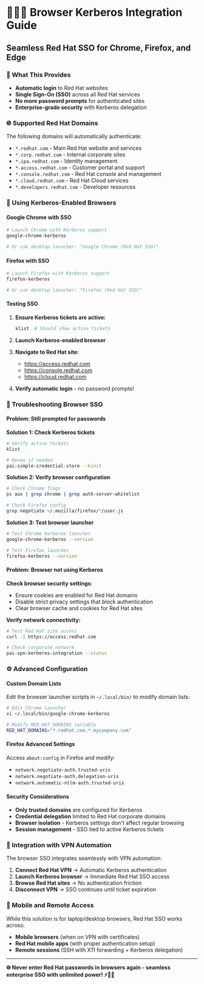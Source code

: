 # 🧙‍♂️🌐 Browser Kerberos Integration Guide
## Seamless Red Hat SSO for Chrome, Firefox, and Edge

### **🎯 What This Provides**

- **Automatic login** to Red Hat websites
- **Single Sign-On (SSO)** across all Red Hat services
- **No more password prompts** for authenticated sites
- **Enterprise-grade security** with Kerberos delegation

### **🌐 Supported Red Hat Domains**

The following domains will automatically authenticate:
- `*.redhat.com` - Main Red Hat website and services
- `*.corp.redhat.com` - Internal corporate sites
- `*.ipa.redhat.com` - Identity management
- `*.access.redhat.com` - Customer portal and support
- `*.console.redhat.com` - Red Hat console and management
- `*.cloud.redhat.com` - Red Hat Cloud services
- `*.developers.redhat.com` - Developer resources

### **🚀 Using Kerberos-Enabled Browsers**

#### **Google Chrome with SSO**
```bash
# Launch Chrome with Kerberos support
google-chrome-kerberos

# Or use desktop launcher: "Google Chrome (Red Hat SSO)"
```

#### **Firefox with SSO**
```bash
# Launch Firefox with Kerberos support  
firefox-kerberos

# Or use desktop launcher: "Firefox (Red Hat SSO)"
```

#### **Testing SSO**
1. **Ensure Kerberos tickets are active:**
   ```bash
   klist  # Should show active tickets
   ```

2. **Launch Kerberos-enabled browser**
3. **Navigate to Red Hat site:**
   - https://access.redhat.com
   - https://console.redhat.com
   - https://cloud.redhat.com

4. **Verify automatic login** - no password prompts!

### **🔧 Troubleshooting Browser SSO**

#### **Problem: Still prompted for passwords**

**Solution 1: Check Kerberos tickets**
```bash
# Verify active tickets
klist

# Renew if needed
pai-simple-credential-store --kinit
```

**Solution 2: Verify browser configuration**
```bash
# Check Chrome flags
ps aux | grep chrome | grep auth-server-whitelist

# Check Firefox config
grep negotiate ~/.mozilla/firefox/*/user.js
```

**Solution 3: Test browser launcher**
```bash
# Test Chrome Kerberos launcher
google-chrome-kerberos --version

# Test Firefox launcher
firefox-kerberos --version
```

#### **Problem: Browser not using Kerberos**

**Check browser security settings:**
- Ensure cookies are enabled for Red Hat domains
- Disable strict privacy settings that block authentication
- Clear browser cache and cookies for Red Hat sites

**Verify network connectivity:**
```bash
# Test Red Hat site access
curl -I https://access.redhat.com

# Check corporate network
pai-vpn-kerberos-integration --status
```

### **⚙️ Advanced Configuration**

#### **Custom Domain Lists**
Edit the browser launcher scripts in `~/.local/bin/` to modify domain lists:
```bash
# Edit Chrome launcher
vi ~/.local/bin/google-chrome-kerberos

# Modify RED_HAT_DOMAINS variable
RED_HAT_DOMAINS="*.redhat.com,*.mycompany.com"
```

#### **Firefox Advanced Settings**
Access `about:config` in Firefox and modify:
- `network.negotiate-auth.trusted-uris`
- `network.negotiate-auth.delegation-uris`
- `network.automatic-ntlm-auth.trusted-uris`

#### **Security Considerations**
- **Only trusted domains** are configured for Kerberos
- **Credential delegation** limited to Red Hat corporate domains
- **Browser isolation** - Kerberos settings don't affect regular browsing
- **Session management** - SSO tied to active Kerberos tickets

### **🎪 Integration with VPN Automation**

The browser SSO integrates seamlessly with VPN automation:

1. **Connect Red Hat VPN** → Automatic Kerberos authentication
2. **Launch Kerberos browser** → Immediate Red Hat SSO access
3. **Browse Red Hat sites** → No authentication friction
4. **Disconnect VPN** → SSO continues until ticket expiration

### **📱 Mobile and Remote Access**

While this solution is for laptop/desktop browsers, Red Hat SSO works across:
- **Mobile browsers** (when on VPN with certificates)
- **Red Hat mobile apps** (with proper authentication setup)  
- **Remote sessions** (SSH with X11 forwarding + Kerberos delegation)

---

**🌐 Never enter Red Hat passwords in browsers again - seamless enterprise SSO with unlimited power! ⚡🏰✨**
